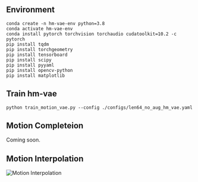 
## Environment 
```
conda create -n hm-vae-env python=3.8
conda activate hm-vae-env
conda install pytorch torchvision torchaudio cudatoolkit=10.2 -c pytorch
pip install tqdm
pip install torchgeometry
pip install tensorboard
pip install scipy
pip install pyyaml
pip install opencv-python
pip install matplotlib
```

## Train hm-vae 
```
python train_motion_vae.py --config ./configs/len64_no_aug_hm_vae.yaml
```

## Motion Completeion
Coming soon. 

## Motion Interpolation 
![Motion Interpolation ]([http://cfile6.uf.tistory.com/image/2426E646543C9B4532C7B0](https://github.com/SeungyounShin/hm-vae-lafan/blob/main/results/interpolation_result_54k.gif?raw=true))
